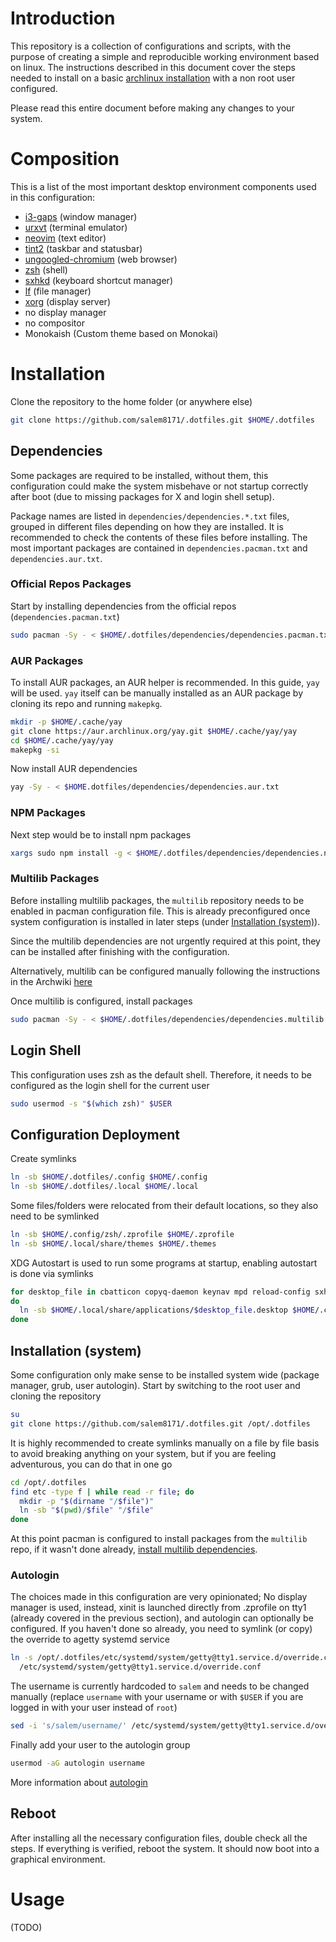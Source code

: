 # Introduction

This repository is a collection of configurations and scripts, with the purpose
of creating a simple and reproducible working environment based on linux.
The instructions described in this document cover the steps needed to install
on a basic [archlinux installation](https://wiki.archlinux.org/title/installation_guide)
with a non root user configured.

Please read this entire document before making any changes to your system.

# Composition

This is a list of the most important desktop environment components used in
this configuration:
- [i3-gaps](https://github.com/Airblader/i3) (window manager)
- [urxvt](http://software.schmorp.de/pkg/rxvt-unicode.html) (terminal emulator)
- [neovim](https://neovim.io) (text editor)
- [tint2](https://gitlab.com/o9000/tint2) (taskbar and statusbar)
- [ungoogled-chromium](https://github.com/Eloston/ungoogled-chromium) (web browser)
- [zsh](https://www.zsh.org/) (shell)
- [sxhkd](https://github.com/baskerville/sxhkd) (keyboard shortcut manager)
- [lf](https://github.com/gokcehan/lf) (file manager)
- [xorg](https://www.x.org/wiki/) (display server)
- no display manager
- no compositor
- Monokaish (Custom theme based on Monokai)

# Installation

Clone the repository to the home folder (or anywhere else)

```sh
git clone https://github.com/salem8171/.dotfiles.git $HOME/.dotfiles
```

## Dependencies

Some packages are required to be installed, without them, this configuration
could make the system misbehave or not startup correctly after boot (due to
missing packages for X and login shell setup).

Package names are listed in `dependencies/dependencies.*.txt` files, grouped in
different files depending on how they are installed. It is recommended to check
the contents of these files before installing. The most important packages are
contained in `dependencies.pacman.txt` and `dependencies.aur.txt`.

### Official Repos Packages

Start by installing dependencies from the official repos
(`dependencies.pacman.txt`)

```sh
sudo pacman -Sy - < $HOME/.dotfiles/dependencies/dependencies.pacman.txt
```

### AUR Packages

To install AUR packages, an AUR helper is recommended. In this guide, `yay`
will be used. `yay` itself can be manually installed as an AUR package by
cloning its repo and running `makepkg`.

```sh
mkdir -p $HOME/.cache/yay
git clone https://aur.archlinux.org/yay.git $HOME/.cache/yay/yay
cd $HOME/.cache/yay/yay
makepkg -si
```

Now install AUR dependencies

```sh
yay -Sy - < $HOME.dotfiles/dependencies/dependencies.aur.txt
```

### NPM Packages

Next step would be to install npm packages

```sh
xargs sudo npm install -g < $HOME/.dotfiles/dependencies/dependencies.npm.txt
```

### Multilib Packages

Before installing multilib packages, the `multilib` repository needs to be
enabled in pacman configuration file. This is already preconfigured once system
configuration is installed in later steps (under [Installation (system)](#installation-system)).

Since the multilib dependencies are not urgently required at this point, they
can be installed after finishing with the configuration.

Alternatively, multilib can be configured manually following the instructions
in the Archwiki [here](https://wiki.archlinux.org/title/official_repositories#multilib)

Once multilib is configured, install packages

```sh
sudo pacman -Sy - < $HOME/.dotfiles/dependencies/dependencies.multilib.txt
```

## Login Shell

This configuration uses zsh as the default shell. Therefore, it needs to be
configured as the login shell for the current user

```sh
sudo usermod -s "$(which zsh)" $USER
```

## Configuration Deployment

Create symlinks

```sh
ln -sb $HOME/.dotfiles/.config $HOME/.config
ln -sb $HOME/.dotfiles/.local $HOME/.local
```

Some files/folders were relocated from their default locations, so they also
need to be symlinked

```sh
ln -sb $HOME/.config/zsh/.zprofile $HOME/.zprofile
ln -sb $HOME/.local/share/themes $HOME/.themes
```

XDG Autostart is used to run some programs at startup, enabling autostart is
done via symlinks

```sh
for desktop_file in cbatticon copyq-daemon keynav mpd reload-config sxhkd-daemon tint2 tint2-top transmission-daemon unclutter urxvt-daemon web-patcher
do
  ln -sb $HOME/.local/share/applications/$desktop_file.desktop $HOME/.config/autostart/
done
```

## Installation (system)

Some configuration only make sense to be installed system wide (package manager,
grub, user autologin). Start by switching to the root user and cloning the
repository

```sh
su
git clone https://github.com/salem8171/.dotfiles.git /opt/.dotfiles
```

It is highly recommended to create symlinks manually on a file by file basis to
avoid breaking anything on your system, but if you are feeling adventurous, you
can do that in one go

```sh
cd /opt/.dotfiles
find etc -type f | while read -r file; do
  mkdir -p "$(dirname "/$file")"
  ln -sb "$(pwd)/$file" "/$file"
done
```

At this point pacman is configured to install packages from the `multilib` repo,
if it wasn't done already, [install multilib dependencies](#multilib-packages).

### Autologin

The choices made in this configuration are very opinionated; No display manager
is used, instead, xinit is launched directly from .zprofile on tty1 (already
covered in the previous section), and autologin can optionally be configured.
If you haven't done so already, you need to symlink (or copy) the override to
agetty systemd service

```sh
ln -s /opt/.dotfiles/etc/systemd/system/getty@tty1.service.d/override.conf \
  /etc/systemd/system/getty@tty1.service.d/override.conf
```

The username is currently hardcoded to `salem` and needs to be changed manually
(replace `username` with your username or with `$USER` if you are logged in
with your user instead of `root`)

```sh
sed -i 's/salem/username/' /etc/systemd/system/getty@tty1.service.d/override.conf
```

Finally add your user to the autologin group

```sh
usermod -aG autologin username
```

More information about [autologin](https://wiki.archlinux.org/title/getty#Automatic_login_to_virtual_console)

## Reboot

After installing all the necessary configuration files, double check all the
steps. If everything is verified, reboot the system. It should now boot into
a graphical environment.

# Usage
(TODO)
